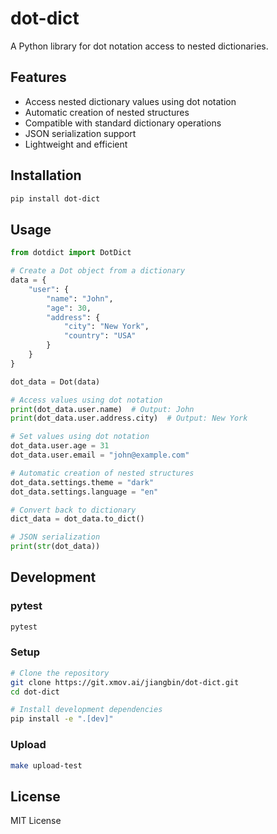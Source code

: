 # dot-dict

A Python library for dot notation access to nested dictionaries.

## Features

- Access nested dictionary values using dot notation
- Automatic creation of nested structures
- Compatible with standard dictionary operations
- JSON serialization support
- Lightweight and efficient

## Installation

```bash
pip install dot-dict
```

## Usage

```python
from dotdict import DotDict

# Create a Dot object from a dictionary
data = {
    "user": {
        "name": "John",
        "age": 30,
        "address": {
            "city": "New York",
            "country": "USA"
        }
    }
}

dot_data = Dot(data)

# Access values using dot notation
print(dot_data.user.name)  # Output: John
print(dot_data.user.address.city)  # Output: New York

# Set values using dot notation
dot_data.user.age = 31
dot_data.user.email = "john@example.com"

# Automatic creation of nested structures
dot_data.settings.theme = "dark"
dot_data.settings.language = "en"

# Convert back to dictionary
dict_data = dot_data.to_dict()

# JSON serialization
print(str(dot_data))
```

## Development

### pytest

```bash
pytest
```



### Setup

```bash
# Clone the repository
git clone https://git.xmov.ai/jiangbin/dot-dict.git
cd dot-dict

# Install development dependencies
pip install -e ".[dev]"
```


### Upload

```bash
make upload-test
```


## License

MIT License 